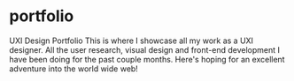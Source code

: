 # portfolio
UXI Design Portfolio
This is where I showcase all my work as a UXI designer. All the user research, visual design and front-end development I have been doing for the past couple months. Here's hoping for an excellent adventure into the world wide web!

